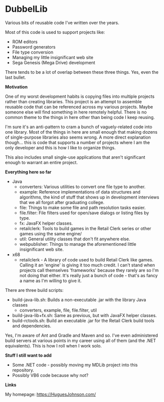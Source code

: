 # DubbelLib
Various bits of reusable code I've written over the years. 

Most of this code is used to support projects like:

* ROM editors
* Password generators
* File type conversion
* Managing my little insignificant web site
* Sega Genesis (Mega Drive) development

There tends to be a lot of overlap between these three things. Yes, even the last bullet. 

**Motivation**

One of my worst development habits is copying files into multiple projects rather than creating libraries. This project is an attempt to assemble reusable code that can be referenced across my various projects. Maybe someone else will find something in here remotely helpful. There is no common theme to the things in here other than being code I keep reusing.

I'm sure it's an anti-pattern to cram a bunch of vaguely-related code into one library. Most of the things in here are small enough that making dozens of single-purpose libraries also seems wrong. A more direct explanation though... this is code that supports a number of projects where I am the only developer and this is how I like to organize things.

This also includes small single-use applications that aren't significant enough to warrant an entire project. 

**Everything here so far**

* Java
    * converters: Various utilities to convert one file type to another.
	* example: Reference implementations of data structures and algorithms, the kind of stuff that shows up in development interviews that we all forgot after graduating college.
	* file: Things to make some file and path resolution tasks easier.
	* file.filter: File filters used for open/save dialogs or listing files by type.
	* fx: JavaFX helper classes.
	* retailclerk: Tools to build games in the Retail Clerk series or other games using the same engine/
	* util: General utility classes that don't fit anywhere else.
	* webpublisher: Things to manage the aforementioned little insignificant web site.
* x68
	* retailclerk - A library of code used to build Retail Clerk like games. Calling it an 'engine' is giving it too much credit. I can't stand when projects call themselves 'frameworks' because they rarely are so I'm not doing that either. It's really just a bunch of code - that's as fancy a name as I'm willing to give it.

There are three build scripts:
* build-java-lib.sh: Builds a non-executable .jar with the library Java classes
	* converters, example, file, file.filter, util
* build-java-lib+fx.sh: Same as previous, but with JavaFX helper classes. 
* build-rctools.sh: Build an executable .jar for the Retail Clerk build tools and dependencies.

Yes, I'm aware of Ant and Gradle and Maven and so. I've even administered build servers at various points in my career using all of them (and the .NET equivalents). This is how I roll when I work solo.

**Stuff I still want to add**

* Some .NET code - possibly moving my MDLib project into this repository.
* Possibly VB6 code because why not?

**Links**

My homepage: https://HuguesJohnson.com/
